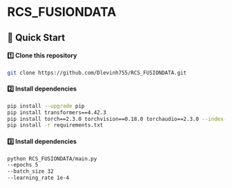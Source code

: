# **RCS_FUSIONDATA**

## 🚀 **Quick Start**

#### **1️⃣ Clone this repository**

```bash
git clone https://github.com/Dlevinh755/RCS_FUSIONDATA.git
```

#### **2️⃣ Install dependencies**

```bash
pip install --upgrade pip
pip install transformers==4.42.3
pip install torch==2.3.0 torchvision==0.18.0 torchaudio==2.3.0 --index-url https://download.pytorch.org/whl/cu118
pip install -r requirements.txt
```

#### **3️⃣ Install dependencies**

```bash
python RCS_FUSIONDATA/main.py
--epochs 5
--batch_size 32
--learning_rate 1e-4
```
